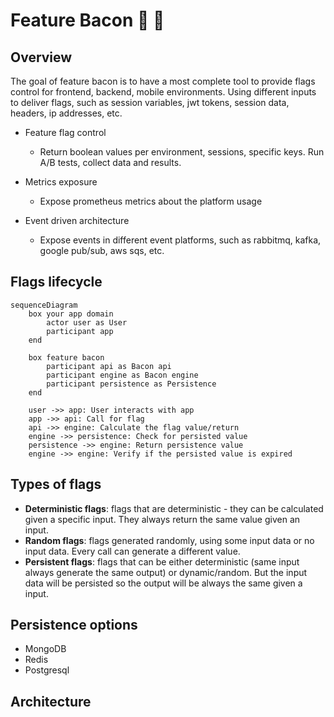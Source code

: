 # Feature Bacon 🐷 🥓 


## Overview

The goal of feature bacon is to have a most complete tool to provide flags control for frontend, 
backend, mobile environments. Using different inputs to deliver flags, such as session variables, jwt tokens,
session data, headers, ip addresses, etc.

* Feature flag control
  * Return boolean values per environment, sessions, specific keys. Run A/B tests, collect data and results.

* Metrics exposure
  * Expose prometheus metrics about the platform usage

* Event driven architecture
  * Expose events in different event platforms, such as rabbitmq, kafka, google pub/sub, aws sqs, etc.

## Flags lifecycle

```mermaid
sequenceDiagram
    box your app domain
        actor user as User
        participant app
    end

    box feature bacon
        participant api as Bacon api
        participant engine as Bacon engine
        participant persistence as Persistence
    end

    user ->> app: User interacts with app
    app ->> api: Call for flag
    api ->> engine: Calculate the flag value/return
    engine ->> persistence: Check for persisted value
    persistence ->> engine: Return persistence value
    engine ->> engine: Verify if the persisted value is expired

```

## Types of flags

* **Deterministic flags**: flags that are deterministic - they can be calculated given a specific input. 
They always return the same value given an input.
* **Random flags**: flags generated randomly, using some input data or no input data. Every call can generate a different value.
* **Persistent flags**: flags that can be either deterministic (same input always generate the same output) or dynamic/random. But the input data will be persisted so the output will be always the same given a input.


## Persistence options

* MongoDB
* Redis
* Postgresql

## Architecture

